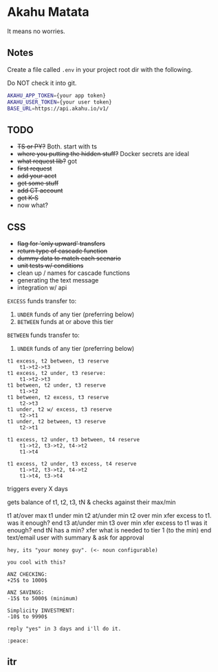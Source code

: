# Akahu Matata

It means no worries.

## Notes

Create a file called `.env` in your project root dir with the following.

Do NOT check it into git.

```bash
AKAHU_APP_TOKEN={your app token}
AKAHU_USER_TOKEN={your user token}
BASE_URL=https://api.akahu.io/v1/
```

## TODO

* ~~TS or PY?~~ Both. start with ts
* ~~where you putting the hidden stuff?~~ Docker secrets are ideal
* ~~what request lib?~~ got
* ~~first request~~
* ~~add your acct~~
* ~~get some stuff~~
* ~~add CT account~~
* ~~get K-S~~
* now what?

## CSS

* ~~flag for 'only upward' transfers~~
* ~~return type of cascade function~~
* ~~dummy data to match each scenario~~
* ~~unit tests w/ conditions~~
* clean up / names for cascade functions
* generating the text message
* integration w/ api

`EXCESS` funds transfer to:
  1. `UNDER` funds of any tier (preferring below)
  2. `BETWEEN` funds at or above this tier

`BETWEEN` funds transfer to:
  1. `UNDER` funds of any tier (preferring below)

```
t1 excess, t2 between, t3 reserve
    t1->t2->t3
t1 excess, t2 under, t3 reserve:
    t1->t2->t3
t1 between, t2 under, t3 reserve
    t1->t2
t1 between, t2 excess, t3 reserve
    t2->t3
t1 under, t2 w/ excess, t3 reserve
    t2->t1
t1 under, t2 between, t3 reserve
    t2->t1

t1 excess, t2 under, t3 between, t4 reserve
    t1->t2, t3->t2, t4->t2
    t1->t4

t1 excess, t2 under, t3 excess, t4 reserve
    t1->t2, t3->t2, t4->t2
    t1->t4, t3->t4
```

triggers every X days

gets balance of t1, t2, t3, tN & checks against their max/min

t1 at/over max
t1 under min
    t2 at/under min
    t2 over min
        xfer excess to t1.
        was it enough? end
            t3 at/under min
            t3 over min
                xfer excess to t1
                was it enough? end
                    tN has a min?
                        xfer what is needed to tier 1 (to the min)
                        end
text/email user with summary & ask for approval
```
hey, its "your money guy". (<- noun configurable)

you cool with this?

ANZ CHECKING:
+25$ to 1000$

ANZ SAVINGS:
-15$ to 5000$ (minimum)

Simplicity INVESTMENT:
-10$ to 9990$

reply "yes" in 3 days and i'll do it.

:peace:
```

## itr
